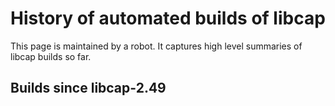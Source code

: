 # History of automated builds of libcap

This page is maintained by a robot. It captures high level summaries
of libcap builds so far.

## Builds since libcap-2.49

